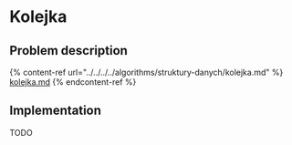 # Kolejka

## Problem description

{% content-ref url="../../../../algorithms/struktury-danych/kolejka.md" %}
[kolejka.md](../../../../algorithms/struktury-danych/kolejka.md)
{% endcontent-ref %}

## Implementation

TODO
